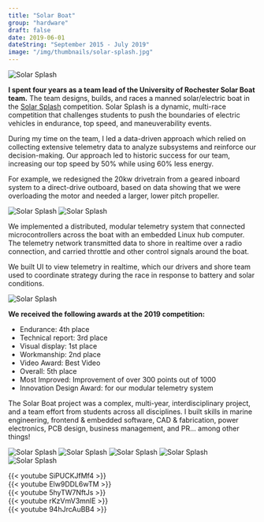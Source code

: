 ```yaml
---
title: "Solar Boat"
group: "hardware"
draft: false
date: 2019-06-01
dateString: "September 2015 - July 2019"
image: "/img/thumbnails/solar-splash.jpg"
---
```


![Solar Splash](/img/solar-splash/solarsplash1.jpg)

**I spent four years as a team lead of the University of Rochester Solar Boat team.** The team designs, builds, and races a manned solar/electric boat in the [Solar Splash](https://solarsplash.com/) competition. Solar Splash is a dynamic, multi-race competition that challenges students to push the boundaries of electric vehicles in endurance, top speed, and maneuverability events.

During my time on the team, I led a data-driven approach which relied on collecting extensive telemetry data to analyze subsystems and reinforce our decision-making. Our approach led to historic success for our team, increasing our top speed by 50% while using 60% less energy. 

For example, we redesigned the 20kw drivetrain from a geared inboard system to a direct-drive outboard, based on data showing that we were overloading the motor and needed a larger, lower pitch propeller. 

![Solar Splash](/img/solar-splash/outboard.jpg)
![Solar Splash](/img/solar-splash/solarsplash13.JPG)

We implemented a distributed, modular telemetry system that connected microcontrollers across the boat with an embedded Linux hub computer. The telemetry network transmitted data to shore in realtime over a radio connection, and carried throttle and other control signals around the boat.

We built UI to view telemetry in realtime, which our drivers and shore team used to coordinate strategy during the race in response to battery and solar conditions.

![Solar Splash](/img/solar-splash/solarsplash2.jpg)

**We received the following awards at the 2019 competition:**

- Endurance: 4th place
- Technical report: 3rd place
- Visual display: 1st place
- Workmanship: 2nd place
- Video Award: Best Video
- Overall: 5th place
- Most Improved: Improvement of over 300 points out of 1000
- Innovation Design Award: for our modular telemetry system

The Solar Boat project was a complex, multi-year, interdisciplinary project, and a team effort from students across all disciplines. I built skills in marine engineering, frontend & embedded software, CAD & fabrication, power electronics, PCB design, business management, and PR... among other things!

![Solar Splash](/img/solar-splash/solarsplash10.jpg)
![Solar Splash](/img/solar-splash/solarsplash12.jpg)
![Solar Splash](/img/solar-splash/solarsplash11.jpg)
![Solar Splash](/img/solar-splash/solarsplash14.JPG)
![Solar Splash](/img/solar-splash/solarsplash15.JPG)

{{< youtube SiPUCKJfMf4 >}}
<br/>
{{< youtube Elw9DDL6wTM >}}
<br/>
{{< youtube 5hyTW7NftJs >}}
<br/>
{{< youtube rKzVmV3mnlE >}}
<br/>
{{< youtube 94hJrcAuBB4 >}}
<br/>